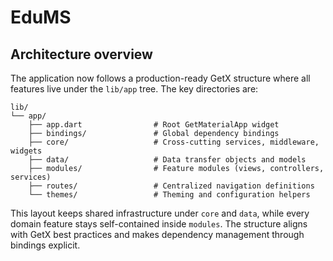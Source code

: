 # EduMS

## Architecture overview

The application now follows a production-ready GetX structure where all
features live under the `lib/app` tree. The key directories are:

```
lib/
└── app/
    ├── app.dart                # Root GetMaterialApp widget
    ├── bindings/               # Global dependency bindings
    ├── core/                   # Cross-cutting services, middleware, widgets
    ├── data/                   # Data transfer objects and models
    ├── modules/                # Feature modules (views, controllers, services)
    ├── routes/                 # Centralized navigation definitions
    └── themes/                 # Theming and configuration helpers
```

This layout keeps shared infrastructure under `core` and `data`, while every
domain feature stays self-contained inside `modules`. The structure aligns with
GetX best practices and makes dependency management through bindings explicit.
